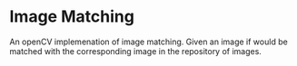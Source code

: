# Image Matching
An openCV implemenation of image matching. Given an image if would be matched with the corresponding image in the repository of images.
